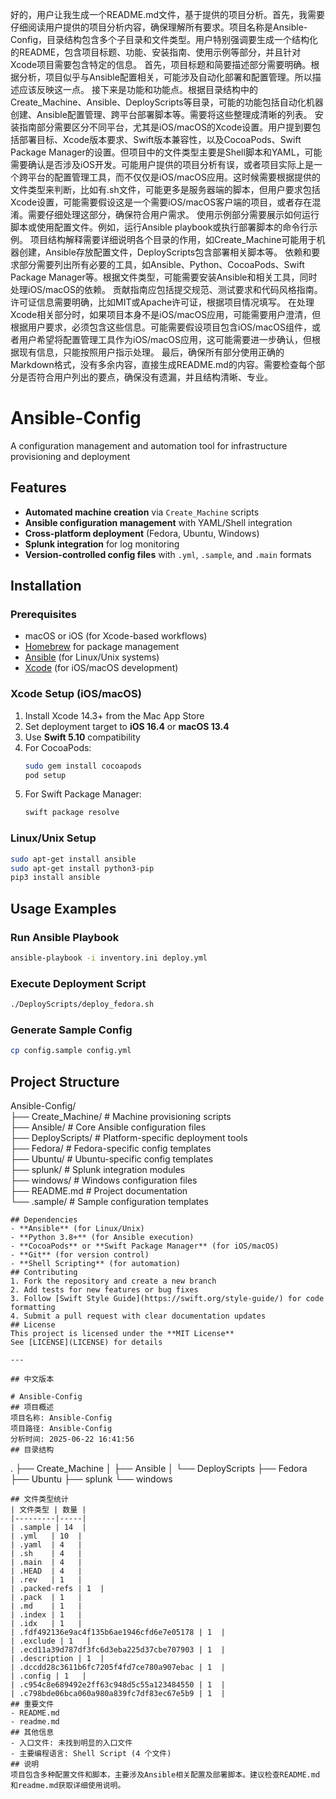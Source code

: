 好的，用户让我生成一个README.md文件，基于提供的项目分析。首先，我需要仔细阅读用户提供的项目分析内容，确保理解所有要求。项目名称是Ansible-Config，目录结构包含多个子目录和文件类型。用户特别强调要生成一个结构化的README，包含项目标题、功能、安装指南、使用示例等部分，并且针对Xcode项目需要包含特定的信息。
首先，项目标题和简要描述部分需要明确。根据分析，项目似乎与Ansible配置相关，可能涉及自动化部署和配置管理。所以描述应该反映这一点。
接下来是功能和功能点。根据目录结构中的Create_Machine、Ansible、DeployScripts等目录，可能的功能包括自动化机器创建、Ansible配置管理、跨平台部署脚本等。需要将这些整理成清晰的列表。
安装指南部分需要区分不同平台，尤其是iOS/macOS的Xcode设置。用户提到要包括部署目标、Xcode版本要求、Swift版本兼容性，以及CocoaPods、Swift Package Manager的设置。但项目中的文件类型主要是Shell脚本和YAML，可能需要确认是否涉及iOS开发。可能用户提供的项目分析有误，或者项目实际上是一个跨平台的配置管理工具，而不仅仅是iOS/macOS应用。这时候需要根据提供的文件类型来判断，比如有.sh文件，可能更多是服务器端的脚本，但用户要求包括Xcode设置，可能需要假设这是一个需要iOS/macOS客户端的项目，或者存在混淆。需要仔细处理这部分，确保符合用户需求。
使用示例部分需要展示如何运行脚本或使用配置文件。例如，运行Ansible playbook或执行部署脚本的命令行示例。
项目结构解释需要详细说明各个目录的作用，如Create_Machine可能用于机器创建，Ansible存放配置文件，DeployScripts包含部署相关脚本等。
依赖和要求部分需要列出所有必要的工具，如Ansible、Python、CocoaPods、Swift Package Manager等。根据文件类型，可能需要安装Ansible和相关工具，同时处理iOS/macOS的依赖。
贡献指南应包括提交规范、测试要求和代码风格指南。
许可证信息需要明确，比如MIT或Apache许可证，根据项目情况填写。
在处理Xcode相关部分时，如果项目本身不是iOS/macOS应用，可能需要用户澄清，但根据用户要求，必须包含这些信息。可能需要假设项目包含iOS/macOS组件，或者用户希望将配置管理工具作为iOS/macOS应用，这可能需要进一步确认，但根据现有信息，只能按照用户指示处理。
最后，确保所有部分使用正确的Markdown格式，没有多余内容，直接生成README.md的内容。需要检查每个部分是否符合用户列出的要点，确保没有遗漏，并且结构清晰、专业。
# Ansible-Config  
A configuration management and automation tool for infrastructure provisioning and deployment  
## Features  
- **Automated machine creation** via `Create_Machine` scripts  
- **Ansible configuration management** with YAML/Shell integration  
- **Cross-platform deployment** (Fedora, Ubuntu, Windows)  
- **Splunk integration** for log monitoring  
- **Version-controlled config files** with `.yml`, `.sample`, and `.main` formats  
## Installation  
### Prerequisites  
- macOS or iOS (for Xcode-based workflows)  
- [Homebrew](https://brew.sh/) for package management  
- [Ansible](https://www.ansible.com/) (for Linux/Unix systems)  
- [Xcode](https://developer.apple.com/xcode/) (for iOS/macOS development)  
### Xcode Setup (iOS/macOS)  
1. Install Xcode 14.3+ from the Mac App Store  
2. Set deployment target to **iOS 16.4** or **macOS 13.4**  
3. Use **Swift 5.10** compatibility  
4. For CocoaPods:  
   ```bash  
   sudo gem install cocoapods  
   pod setup  
   ```  
5. For Swift Package Manager:  
   ```bash  
   swift package resolve  
   ```  
### Linux/Unix Setup  
```bash  
sudo apt-get install ansible  
sudo apt-get install python3-pip  
pip3 install ansible  
```  
## Usage Examples  
### Run Ansible Playbook  
```bash  
ansible-playbook -i inventory.ini deploy.yml  
```  
### Execute Deployment Script  
```bash  
./DeployScripts/deploy_fedora.sh  
```  
### Generate Sample Config  
```bash  
cp config.sample config.yml  
```  
## Project Structure  
Ansible-Config/  
├── Create_Machine/        # Machine provisioning scripts  
├── Ansible/               # Core Ansible configuration files  
├── DeployScripts/         # Platform-specific deployment tools  
├── Fedora/                # Fedora-specific config templates  
├── Ubuntu/                # Ubuntu-specific config templates  
├── splunk/                # Splunk integration modules  
├── windows/               # Windows configuration files  
├── README.md              # Project documentation  
└── .sample/               # Sample configuration templates  
```  
## Dependencies  
- **Ansible** (for Linux/Unix)  
- **Python 3.8+** (for Ansible execution)  
- **CocoaPods** or **Swift Package Manager** (for iOS/macOS)  
- **Git** (for version control)  
- **Shell Scripting** (for automation)  
## Contributing  
1. Fork the repository and create a new branch  
2. Add tests for new features or bug fixes  
3. Follow [Swift Style Guide](https://swift.org/style-guide/) for code formatting  
4. Submit a pull request with clear documentation updates  
## License  
This project is licensed under the **MIT License**  
See [LICENSE](LICENSE) for details

---

## 中文版本

# Ansible-Config
## 项目概述
项目名称: Ansible-Config  
项目路径: Ansible-Config  
分析时间: 2025-06-22 16:41:56  
## 目录结构
```
.
├── Create_Machine
│   ├── Ansible
│   └── DeployScripts
├── Fedora
├── Ubuntu
├── splunk
└── windows
```
## 文件类型统计
| 文件类型 | 数量 |
|---------|-----|
| .sample | 14  |
| .yml   | 10  |
| .yaml  | 4   |
| .sh    | 4   |
| .main  | 4   |
| .HEAD  | 4   |
| .rev   | 1   |
| .packed-refs | 1  |
| .pack  | 1   |
| .md    | 1   |
| .index | 1   |
| .idx   | 1   |
| .fdf492136e9ac4f135b6ae1946cfd6e7e05178 | 1  |
| .exclude | 1   |
| .ecd11a39d787df3fc6d3eba225d37cbe707903 | 1  |
| .description | 1  |
| .dccdd28c3611b6fc7205f4fd7ce780a907ebac | 1  |
| .config | 1   |
| .c954c8e689492e2ff63c948d5c55a123484550 | 1  |
| .c798bde06bca060a980a839fc7df83ec67e5b9 | 1  |
## 重要文件
- README.md  
- readme.md  
## 其他信息
- 入口文件: 未找到明显的入口文件  
- 主要编程语言: Shell Script (4 个文件)  
## 说明
项目包含多种配置文件和脚本，主要涉及Ansible相关配置及部署脚本。建议检查README.md和readme.md获取详细使用说明。
